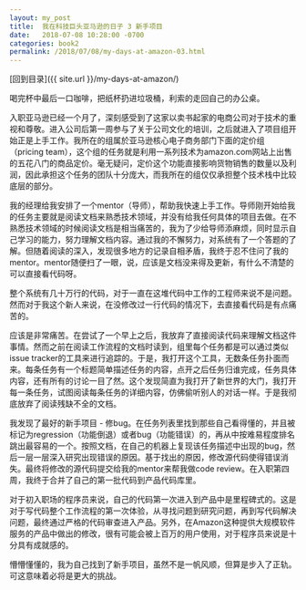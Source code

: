 ```yaml
---
layout: my_post
title:  我在科技巨头亚马逊的日子 3 新手项目
date:   2018-07-08 10:28:00 -0700
categories: book2
permalink: /2018/07/08/my-days-at-amazon-03.html
---
```


[回到目录]({{ site.url }}/my-days-at-amazon/)

喝完杯中最后一口咖啡，把纸杯扔进垃圾桶，利索的走回自己的办公桌。

入职亚马逊已经一个月了，深刻感受到了这家以卖书起家的电商公司对于技术的重视和尊敬。进入公司后第一周参与了关于公司文化的培训，之后就进入了项目组开始正是上手工作。我所在的组属於亚马逊核心电子商务部门下面的定价组（pricing team），这个组的任务就是利用一系列技术为amazon.com网站上出售的五花八门的商品定价。毫无疑问，定价这个功能直接影响货物销售的数量以及利润，因此承担这个任务的团队十分庞大，而我所在的组仅仅承担整个技术栈中比较底层的部分。

我的经理给我安排了一个mentor（导师），帮助我快速上手工作。导师刚开始给我的任务主要就是阅读文档来熟悉技术领域，并没有给我任何具体的项目去做。在不熟悉技术领域的时候阅读文档是相当痛苦的，我为了少给导师添麻烦，同时显示自己学习的能力，努力理解文档内容。通过我的不懈努力，对系统有了一个答题的了解。但随着阅读的深入，发现很多地方的记录自相矛盾，我终于忍不住问了我的mentor。mentor随便扫了一眼，说，应该是文档没来得及更新，有什么不清楚的可以直接看代码呀。

整个系统有几十万行的代码，对于一直在这堆代码中工作的工程师来说不是问题。然而对于我这个新人来说，在没修改过一行代码的情况下，去直接看代码是有点痛苦的。

应该是非常痛苦。在尝试了一个早上之后，我放弃了直接阅读代码来理解文档这件事情。然而之前在阅读工作流程的文档时读到，组里每个任务都是可以通过类似issue tracker的工具来进行追踪的。于是，我打开这个工具，无数条任务扑面而来。每条任务有一个标题简单描述任务的内容，点开之后任务归谁完成，任务具体内容，还有所有的讨论一目了然。这个发现简直为我打开了新世界的大门，我打开每一条任务，试图阅读每条任务的详细内容，仿佛偷听别人的对话一样。于是我彻底放弃了阅读残缺不全的文档。

我发现了最好的新手项目 - 修bug。在任务列表里找到那些自己看得懂的，并且被标记为regression（功能倒退）或者bug（功能错误）的，再从中按难易程度排名跳出最容易的一个。按照文档，在自己的机器上复现该任务描述中出现的bug，然后一层一层深入研究出现错误的原因。基于找出的原因，修改源代码使得错误消失。最终将修改的源代码提交给我的mentor来帮我做code review。在入职第四周，我终于合并了自己的第一批代码到产品代码库里。

对于初入职场的程序员来说，自己的代码第一次进入到产品中是里程碑式的。这是对于写代码整个工作流程的第一次体验，从寻找问题到研究问题，再到写代码解决问题，最终通过严格的代码审查进入产品。另外，在Amazon这种提供大规模软件服务的产品中做出的修改，很有可能会被上百万的用户使用，对于程序员来说是十分具有成就感的。

懵懵懂懂的，我为自己找到了新手项目，虽然不是一帆风顺，但算是步入了正轨。可这意味着必将是更大的挑战。
